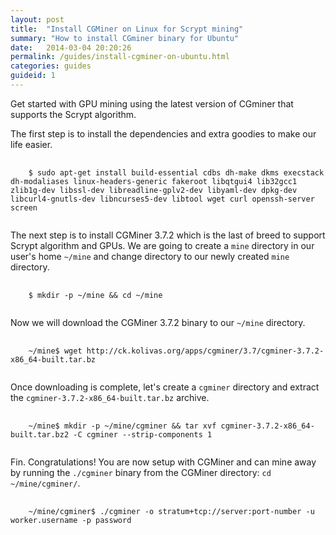 ```yaml
---
layout: post
title:  "Install CGMiner on Linux for Scrypt mining"
summary: "How to install CGminer binary for Ubuntu"
date:   2014-03-04 20:20:26
permalink: /guides/install-cgminer-on-ubuntu.html
categories: guides
guideid: 1
---
```


Get started with GPU mining  using the latest version of CGminer that supports the Scrypt algorithm.

The first step is to install the dependencies and extra goodies to make our life easier.

<pre>
  <code class="language-bash">
    $ sudo apt-get install build-essential cdbs dh-make dkms execstack dh-modaliases linux-headers-generic fakeroot libqtgui4 lib32gcc1 zlib1g-dev libssl-dev libreadline-gplv2-dev libyaml-dev dpkg-dev libcurl4-gnutls-dev libncurses5-dev libtool wget curl openssh-server screen
  </code>
</pre>

The next step is to install CGMiner 3.7.2 which is the last of breed to support Scrypt algorithm and GPUs. We are going to create a `mine` directory in our user's home `~/mine` and change directory to our newly created `mine` directory.

<pre>
  <code class="langauge-bash">
    $ mkdir -p ~/mine && cd ~/mine
  </code>
</pre>

Now we will download the CGMiner 3.7.2 binary to our `~/mine` directory.

<pre>
  <code class="languague-bash">
    ~/mine$ wget http://ck.kolivas.org/apps/cgminer/3.7/cgminer-3.7.2-x86_64-built.tar.bz
  </code>
</pre>

Once downloading is complete, let's create a `cgminer` directory and extract the `cgminer-3.7.2-x86_64-built.tar.bz` archive.

<pre>
  <code class="languague-bash">
    ~/mine$ mkdir -p ~/mine/cgminer && tar xvf cgminer-3.7.2-x86_64-built.tar.bz2 -C cgminer --strip-components 1
  </code>
</pre>

Fin. Congratulations! You are now setup with CGMiner and can mine away by running the `./cgminer` binary from the CGMiner directory: `cd ~/mine/cgminer/`.

<pre>
  <code class="languague-bash">
    ~/mine/cgminer$ ./cgminer -o stratum+tcp://server:port-number -u worker.username -p password
  </code>
</pre>
